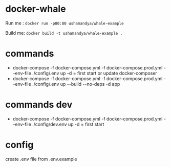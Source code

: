 # docker-whale

Run me : `docker run -p80:80 ushamandya/whale-example`

Build me: `docker build -t ushamandya/whale-example .`

# commands
- docker-compose -f docker-compose.yml -f docker-compose.prod.yml --env-file ./config/.env up -d = first start or update docker-composer
- docker-compose -f docker-compose.yml -f docker-compose.prod.yml --env-file ./config/.env up --build --no-deps -d app

# commands dev
- docker-compose -f docker-compose.yml -f docker-compose.prod.yml --env-file ./config/dev.env up -d = first start

# config
create .env file from .env.example